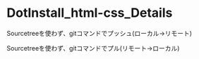 # DotInstall_html-css_Details

Sourcetreeを使わず、gitコマンドでプッシュ(ローカル→リモート)

Sourcetreeを使わず、gitコマンドでプル(リモート→ローカル)
